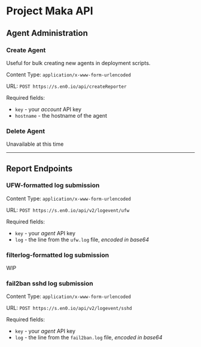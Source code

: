 # Project Maka API


## Agent Administration

### Create Agent
Useful for bulk creating new agents in deployment scripts.

Content Type: `application/x-www-form-urlencoded`

URL: `POST https://s.en0.io/api/createReporter`

Required fields: 
 - `key` - your _account_ API key
 - `hostname` - the hostname of the agent


### Delete Agent
Unavailable at this time

---

## Report Endpoints

### UFW-formatted log submission
Content Type: `application/x-www-form-urlencoded`

URL: `POST https://s.en0.io/api/v2/logevent/ufw`

Required fields:
- `key` - your _agent_ API key
- `log` - the line from the `ufw.log` file, _encoded in base64_

### filterlog-formatted log submission
WIP

### fail2ban sshd log submission
Content Type: `application/x-www-form-urlencoded`

URL: `POST https://s.en0.io/api/v2/logevent/sshd`

Required fields:
- `key` - your _agent_ API key
- `log` - the line from the `fail2ban.log` file, _encoded in base64_
